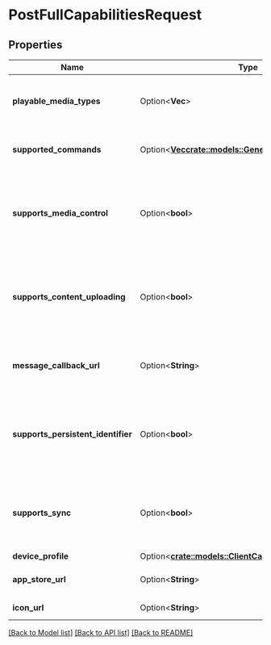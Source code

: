 # PostFullCapabilitiesRequest

## Properties

Name | Type | Description | Notes
------------ | ------------- | ------------- | -------------
**playable_media_types** | Option<**Vec<String>**> | Gets or sets the list of playable media types. | [optional]
**supported_commands** | Option<[**Vec<crate::models::GeneralCommandType>**](GeneralCommandType.md)> | Gets or sets the list of supported commands. | [optional]
**supports_media_control** | Option<**bool**> | Gets or sets a value indicating whether session supports media control. | [optional]
**supports_content_uploading** | Option<**bool**> | Gets or sets a value indicating whether session supports content uploading. | [optional]
**message_callback_url** | Option<**String**> | Gets or sets the message callback url. | [optional]
**supports_persistent_identifier** | Option<**bool**> | Gets or sets a value indicating whether session supports a persistent identifier. | [optional]
**supports_sync** | Option<**bool**> | Gets or sets a value indicating whether session supports sync. | [optional]
**device_profile** | Option<[**crate::models::ClientCapabilitiesDeviceProfile**](ClientCapabilities_DeviceProfile.md)> |  | [optional]
**app_store_url** | Option<**String**> | Gets or sets the app store url. | [optional]
**icon_url** | Option<**String**> | Gets or sets the icon url. | [optional]

[[Back to Model list]](../README.md#documentation-for-models) [[Back to API list]](../README.md#documentation-for-api-endpoints) [[Back to README]](../README.md)


